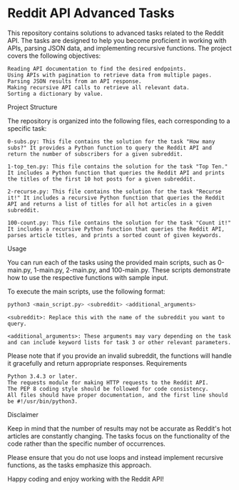 # Reddit API Advanced Tasks

This repository contains solutions to advanced tasks related to the Reddit API. The tasks are designed to help you become proficient in working with APIs, parsing JSON data, and implementing recursive functions. The project covers the following objectives:

    Reading API documentation to find the desired endpoints.
    Using APIs with pagination to retrieve data from multiple pages.
    Parsing JSON results from an API response.
    Making recursive API calls to retrieve all relevant data.
    Sorting a dictionary by value.

Project Structure

The repository is organized into the following files, each corresponding to a specific task:

    0-subs.py: This file contains the solution for the task "How many subs?" It provides a Python function to query the Reddit API and return the number of subscribers for a given subreddit.

    1-top_ten.py: This file contains the solution for the task "Top Ten." It includes a Python function that queries the Reddit API and prints the titles of the first 10 hot posts for a given subreddit.

    2-recurse.py: This file contains the solution for the task "Recurse it!" It includes a recursive Python function that queries the Reddit API and returns a list of titles for all hot articles in a given subreddit.

    100-count.py: This file contains the solution for the task "Count it!" It includes a recursive Python function that queries the Reddit API, parses article titles, and prints a sorted count of given keywords.

Usage

You can run each of the tasks using the provided main scripts, such as 0-main.py, 1-main.py, 2-main.py, and 100-main.py. These scripts demonstrate how to use the respective functions with sample input.

To execute the main scripts, use the following format:

```bash
python3 <main_script.py> <subreddit> <additional_arguments>
```

    <subreddit>: Replace this with the name of the subreddit you want to query.

    <additional_arguments>: These arguments may vary depending on the task and can include keyword lists for task 3 or other relevant parameters.

Please note that if you provide an invalid subreddit, the functions will handle it gracefully and return appropriate responses.
Requirements

    Python 3.4.3 or later.
    The requests module for making HTTP requests to the Reddit API.
    The PEP 8 coding style should be followed for code consistency.
    All files should have proper documentation, and the first line should be #!/usr/bin/python3.

Disclaimer

Keep in mind that the number of results may not be accurate as Reddit's hot articles are constantly changing. The tasks focus on the functionality of the code rather than the specific number of occurrences.

Please ensure that you do not use loops and instead implement recursive functions, as the tasks emphasize this approach.

Happy coding and enjoy working with the Reddit API!
